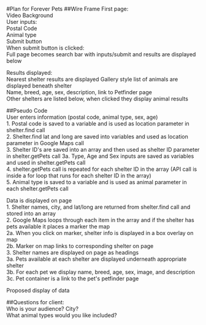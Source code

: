 #Plan for Forever Pets
##Wire Frame
First page:  
	Video Background  
	User inputs:  
		Postal Code  
		Animal type  
		Submit button  
	When submit button is clicked:  
		Full page becomes search bar with inputs/submit and results are displayed below    

Results displayed:  
	<!-- Nearby shelters are displayed as pins on a map   -->
	Nearest shelter results are displayed 
		Gallery style list of animals are displayed beneath shelter  
			Name, breed, age, sex, description, link to Petfinder page  
	Other shelters are listed below, when clicked they display animal results    


##Pseudo Code  
User enters information (postal code, animal type, sex, age)  
	1. Postal code is saved to a variable and is used as location parameter in shelter.find call  
	2. Shelter.find lat and long are saved into variables and used as location parameter in Google Maps call  
	3. Shelter ID's are saved into an array and then used as shelter ID parameter in shelter.getPets call
		3a. Type, Age and Sex inputs are saved as variables and used in shelter.getPets call  
	4. shelter.getPets call is repeated for each shelter ID in the array (API call is inside a for loop that runs for each shelter ID in the array)  
	5. Animal type is saved to a variable and is used as animal parameter in each shelter.getPets call    




Data is displayed on page  
	1. Shelter names, city, and lat/long are returned from shelter.find call and stored into an array  
	2. Google Maps loops through each item in the array and if the shelter has pets available it places a marker the map  
		2a. When you click on marker, shelter info is displayed in a box overlay on map  
		2b. Marker on map links to corresponding shelter on page  
	3. Shelter names are displayed on page as headings  
		3a. Pets available at each shelter are displayed underneath appropriate shelter  
		3b. For each pet we display name, breed, age, sex, image, and description  
		3c. Pet container is a link to the pet's petfinder page    


Proposed display of data




##Questions for client:  
Who is your audience? City?  
What animal types would you like included?  



		



